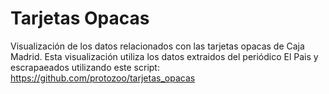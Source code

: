 Tarjetas Opacas
===============

Visualización de los datos relacionados con las tarjetas opacas de Caja Madrid.
Esta visualización utiliza los datos extraidos del periódico El Pais y escrapaeados utilizando este script: https://github.com/protozoo/tarjetas_opacas

